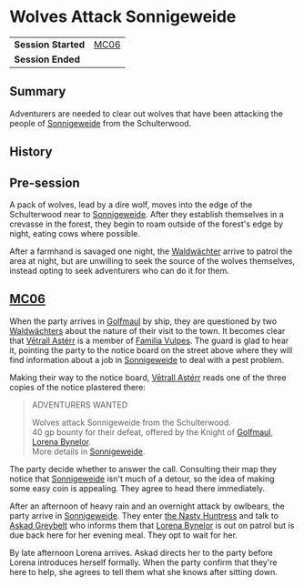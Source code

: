 # Wolves Attack Sonnigeweide

|||
| --- | --- |
| **Session Started** | [MC06](../sessions/MC06.md) | storyline.2
| **Session Ended** | |

## Summary

Adventurers are needed to clear out wolves that have been attacking the people of [Sonnigeweide](../places/villages/sonnigeweide.md) from the Schulterwood.

## History

## Pre-session

A pack of wolves, lead by a dire wolf, moves into the edge of the Schulterwood near to [Sonnigeweide](../places/villages/sonnigeweide.md). After they establish themselves in a crevasse in the forest, they begin to roam outside of the forest's edge by night, eating cows where possible.

After a farmhand is savaged one night, the [Waldwächter](../organisations/guards/waldwachter.md) arrive to patrol the area at night, but are unwilling to seek the source of the wolves themselves, instead opting to seek adventurers who can do it for them.

## [MC06](../sessions/MC06.md)

When the party arrives in [Golfmaul](../places/towns/golfmaul.md) by ship, they are questioned by two [Waldwächters](../organisations/guards/waldwachter.md) about the nature of their visit to the town. It becomes clear that [Vētrall Astérr](../characters/vetrall-asterr.md) is a member of [Familia Vulpes](../organisations/familia-vulpes.md). The guard is glad to hear it, pointing the party to the notice board on the street above where they will find information about a job in [Sonnigeweide](../places/villages/sonnigeweide.md) to deal with a pest problem.

Making their way to the notice board, [Vētrall Astérr](../characters/vetrall-asterr.md) reads one of the three copies of the notice plastered there:

> ADVENTURERS WANTED
>
> Wolves attack Sonnigeweide from the Schulterwood.  
> 40 gp bounty for their defeat, offered by the Knight of [Golfmaul](../places/towns/golfmaul.md), [Lorena Bynelor](../characters/lorena-bynelor.md).  
> More details in [Sonnigeweide](../places/villages/sonnigeweide.md).

The party decide whether to answer the call. Consulting their map they notice that [Sonnigeweide](../places/villages/sonnigeweide.md) isn't much of a detour, so the idea of making some easy coin is appealing. They agree to head there immediately.

After an afternoon of heavy rain and an overnight attack by owlbears, the party arrive in [Sonnigeweide](../places/villages/sonnigeweide.md). They enter [the Nasty Huntress](../places/buildings/inns-taverns/the-nasty-huntress.md) and talk to [Askad Greybelt](../characters/askad-greybelt.md) who informs them that [Lorena Bynelor](../characters/lorena-bynelor.md) is out on patrol but is due back here for her evening meal. They opt to wait for her.

By late afternoon Lorena arrives. Askad directs her to the party before Lorena introduces herself formally. When the party confirm that they're here to help, she agrees to tell them what she knows after sitting down.

